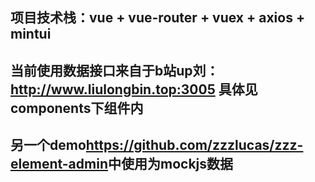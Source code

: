 ## 项目技术栈：vue + vue-router + vuex + axios  + mintui
## 当前使用数据接口来自于b站up刘：<http://www.liulongbin.top:3005>  具体见components下组件内
## 另一个demo<https://github.com/zzzlucas/zzz-element-admin>中使用为mockjs数据
